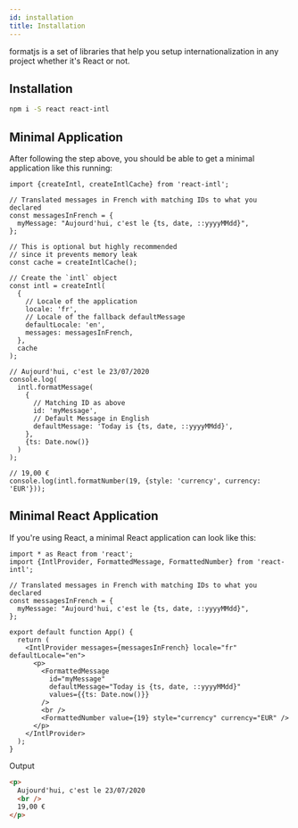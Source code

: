 ```yaml
---
id: installation
title: Installation
---
```


formatjs is a set of libraries that help you setup internationalization in any project whether it's React or not.

## Installation

```sh
npm i -S react react-intl
```

## Minimal Application

After following the step above, you should be able to get a minimal application like this running:

```tsx
import {createIntl, createIntlCache} from 'react-intl';

// Translated messages in French with matching IDs to what you declared
const messagesInFrench = {
  myMessage: "Aujourd'hui, c'est le {ts, date, ::yyyyMMdd}",
};

// This is optional but highly recommended
// since it prevents memory leak
const cache = createIntlCache();

// Create the `intl` object
const intl = createIntl(
  {
    // Locale of the application
    locale: 'fr',
    // Locale of the fallback defaultMessage
    defaultLocale: 'en',
    messages: messagesInFrench,
  },
  cache
);

// Aujourd'hui, c'est le 23/07/2020
console.log(
  intl.formatMessage(
    {
      // Matching ID as above
      id: 'myMessage',
      // Default Message in English
      defaultMessage: 'Today is {ts, date, ::yyyyMMdd}',
    },
    {ts: Date.now()}
  )
);

// 19,00 €
console.log(intl.formatNumber(19, {style: 'currency', currency: 'EUR'}));
```

## Minimal React Application

If you're using React, a minimal React application can look like this:

```tsx
import * as React from 'react';
import {IntlProvider, FormattedMessage, FormattedNumber} from 'react-intl';

// Translated messages in French with matching IDs to what you declared
const messagesInFrench = {
  myMessage: "Aujourd'hui, c'est le {ts, date, ::yyyyMMdd}",
};

export default function App() {
  return (
    <IntlProvider messages={messagesInFrench} locale="fr" defaultLocale="en">
      <p>
        <FormattedMessage
          id="myMessage"
          defaultMessage="Today is {ts, date, ::yyyyMMdd}"
          values={{ts: Date.now()}}
        />
        <br />
        <FormattedNumber value={19} style="currency" currency="EUR" />
      </p>
    </IntlProvider>
  );
}
```

Output

```html
<p>
  Aujourd'hui, c'est le 23/07/2020
  <br />
  19,00 €
</p>
```
